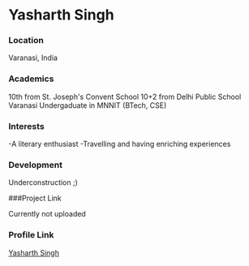 # Yasharth Singh

### Location

Varanasi, India

### Academics

10th from St. Joseph's Convent School
10+2 from Delhi Public School Varanasi
Undergaduate in MNNIT (BTech, CSE)

### Interests

-A literary enthusiast
-Travelling and having enriching experiences

### Development

Underconstruction ;)

###Project Link

Currently not uploaded

### Profile Link

[Yasharth Singh](https://github.com/yasharths)
